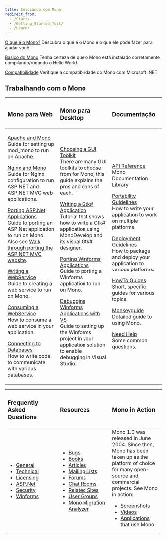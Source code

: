 ```yaml
---
title: Iniciando com Mono
redirect_from:
  - /Start/
  - /Getting_Started_Test/
  - /Learn/
---
```


[O que é o Mono?](/docs/about-mono/)
 Descubra o que é o Mono e o que ele pode fazer para ajudar você.

[Basico do Mono](/docs/getting-started/mono-basics/)
 Tenha certeza de que o Mono está instalado corretamente compilando/rodando o Hello World.

[Compatibilidade](/docs/about-mono/compatibility/)
 Verifique a compatibilidade do Mono com Microsoft .NET
 
Trabalhando com o Mono
-----------------

<table>
<col width="33%" />
<col width="33%" />
<col width="33%" />
<thead>
<tr class="header">
<th align="left"><h3>Mono para Web</h3></th>
<th align="left"><h3>Mono para Desktop</h3></th>
<th align="left"><h3>Documentação</h3></th>
</tr>
</thead>
<tbody>
<tr class="odd">
<td align="left"><p><a href="/docs/web/mod_mono/">Apache and Mono</a> <br /> Guide for setting up mod_mono to run on Apache.</p>
<p><a href="/docs/web/fastcgi/nginx/">Nginx and Mono</a> <br /> Guide for Nginx configuration to run ASP.NET and ASP.NET MVC web applications.</p>
<p><a href="/docs/web/porting-aspnet-applications/">Porting ASP.Net Applications</a> <br /> Guide to porting an ASP.Net application to run on Mono. Also see <a href="http://www.integratedwebsystems.com/2010/02/walkthrough-porting-asp-net-mvc-website-to-mono-2-6-1-and-mysql-on-linux-apache-porting-to-mono-part-3-of-3/">Walk through porting the ASP.NET MVC website</a>.</p>
<p><a href="/archived/writing_a_webservice" title="Writing a WebService">Writing a WebService</a> <br /> Guide to creating a web service to run on Mono.</p>
<p><a href="/archived/consuming_a_webservice" title="Consuming a WebService">Consuming a WebService</a> <br /> How to consume a web service in your application.</p>
<p><a href="/docs/database-access/" title="Database Access">Connecting to Databases</a> <br /> How to write code to communicate with various databases.</p></td>
<td align="left"><p><a href="/docs/gui/gui-toolkits/" title="Gui Toolkits">Choosing a GUI Toolkit</a> <br /> There are many GUI toolkits to choose from for Mono, this guide explains the pros and cons of each.</p>
<p><a href="http://www.monodevelop.com/Stetic_GUI_Designer">Writing a Gtk# Application</a> <br /> Tutorial that shows how to write a Gtk# application using MonoDevelop and its visual Gtk# designer.</p>
<p><a href="/docs/gui/winforms/porting-winforms-applications/">Porting Winforms Applications</a> <br /> Guide to porting a Winforms application to run on Mono.</p>
<p><a href="/docs/gui/winforms/debugging-with-mwf/">Debugging Winforms Applications with VS</a> <br /> Guide to setting up the Winforms project in your application solution to enable debugging in Visual Studio.</p></td>
<td align="left"><p><a href="http://www.go-mono.com/docs/">API Reference</a> <br /> Mono Documentation Library</p>
<p><a href="/docs/getting-started/application-portability/">Portability Guidelines</a> <br /> How to write your application to work on multiple platforms.</p>
<p><a href="/docs/getting-started/application-deployment/">Deployment Guidelines</a> <br /> How to package and deploy your application to various platforms.</p>
<p><a href="/archived/howto" title="Howto">HowTo Guides</a> <br /> Short, specific guides for various topics.</p>
<p><a href="/archived/monkeyguide" title="Monkeyguide">Monkeyguide</a> <br /> Detailed guide to using Mono.</p>
<p><a href="/community/help/">Need Help</a> <br /> Some common questions.</p></td>
</tr>
</tbody>
</table>

<table>
<col width="33%" />
<col width="33%" />
<col width="33%" />
<thead>
<tr class="header">
<th align="left"><h3>Frequently Asked Questions</h3></th>
<th align="left"><h3>Resources</h3></th>
<th align="left"><h3>Mono in Action</h3></th>
</tr>
</thead>
<tbody>
<tr class="odd">
<td align="left"><ul>
<li><a href="/docs/faq/general/">General</a></li>
<li><a href="/docs/faq/technical/">Technical</a></li>
<li><a href="/docs/faq/licensing/">Licensing</a></li>
<li><a href="/docs/faq/aspnet/">ASP.Net</a></li>
<li><a href="/docs/faq/security/">Security</a></li>
<li><a href="/docs/faq/winforms/">Winforms</a></li>
</ul></td>
<td align="left"><ul>
<li><a href="/community/bugs/">Bugs</a></li>
<li><a href="/archived/books" title="Books">Books</a></li>
<li><a href="/archived/articles" title="Articles">Articles</a></li>
<li><a href="/community/help/mailing-lists/">Mailing Lists</a></li>
<li><a href="http://mono.1490590.n4.nabble.com/">Forums</a></li>
<li><a href="/community/help/irc/">Chat Rooms</a></li>
<li><a href="/archived/related_mono_sites" title="Related Mono Sites">Related Sites</a></li>
<li><a href="/archived/user_groups" title="User Groups">User Groups</a></li>
<li><a href="/docs/tools+libraries/tools/moma/">Mono Migration Analyzer</a></li>
</ul></td>
<td align="left">Mono 1.0 was released in June 2004. Since then, Mono has been taken up as the platform of choice for many open-source and commercial projects. See Mono in action:
<ul>
<li><a href="/docs/about-mono/showcase/screenshots/">Screenshots</a></li>
<li><a href="/archived/videos" title="Videos">Videos</a></li>
<li><a href="/docs/about-mono/showcase/software/">Applications</a> that use Mono</li>
</ul></td>
</tr>
</tbody>
</table>
